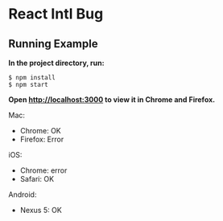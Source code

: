 React Intl Bug
==============================

## Running Example

**In the project directory, run:**
```
$ npm install
$ npm start
```
**Open [http://localhost:3000](http://localhost:3000) to view it in Chrome and Firefox.**
               
Mac:
- Chrome: OK
- Firefox: Error

iOS:
- Chrome: error
- Safari: OK

Android:
- Nexus 5: OK